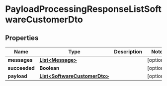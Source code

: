 

# PayloadProcessingResponseListSoftwareCustomerDto


## Properties

| Name | Type | Description | Notes |
|------------ | ------------- | ------------- | -------------|
|**messages** | [**List&lt;Message&gt;**](Message.md) |  |  [optional] |
|**succeeded** | **Boolean** |  |  [optional] |
|**payload** | [**List&lt;SoftwareCustomerDto&gt;**](SoftwareCustomerDto.md) |  |  [optional] |



